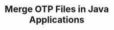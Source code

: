 ---
############################# Static ############################
layout: "autogen"
draft: false
path: "merger/java/otp/"
otherformats: PDF BMP CSV DOC DOCM DOCX DOT DOTM DOTX EPUB Excel HTML Image MHT MHTML ODP ODS ODT OneNote OTT PDF PNG POTM POTX PPS PPSM PPSX PPT PPTM PPTX PS RTF TEX TIF TIFF TSV TXT VDX Visio VSDM VSDX VSSX VSSM VSTM VSTX VSX VTX Web Word Worksheet XLAM XLS XLSB XLSM XLSX XLT XLTM XLTX XPS 

############################# Head ############################
head_title: "Merge OTP Files via Java & J2SE Documents Merger API"
head_description: "Merge multiple OTP files into a single file using Java documents merger API with all data, style and formatting as the source documents."

############################# Header ############################
title: "Merge OTP Files in Java Applications"
description: "Merge multiple OTP files into a single file using Java documents merger API. Merge selected pages or page ranges from various source documents into a single resultant document with all data, style and formatting as the source documents."

############################# SubMenu ############################
submenu:
    enable: true

############################# About ############################
about:
    enable: true
    title: "GroupDocs.Merger for Java API"
    content: |
        GroupDocs.Merger for Java library offers a simple solution to safely merge & split between a wide range of document formats including PDF, Microsoft Office (Word, Excel, PowerPoint, OneNote), OpenDocument, HTML, images and many others within .NET applications. By adding just a few lines of the code, perform several document operations such as move, remove, rotate, swap, extract or change the orientation of pages within the documents. The documents merging API also supports previewing document pages as an image to analyse the document structure, formatting and content on the page.
        
        GroupDocs.Merger APIs are well supported on all major operating systems and Java versions including J2SE 7.0 (1.7), J2SE 8.0 (1.8) and Java 10.

############################# Steps ############################
steps:
    enable: true
    title_left: "Merge Two or More OTP Files in Java"
    content_left: |
        [GroupDocs.Merger](https://products.groupdocs.com/merger/java/) makes it easy for Java developers to merge multiple OTP files by implementing a few easy steps.

        *   Create an instance of **Merger** class and load OTP file.
        *   Call **Join** method of **Merger** class instance and load another OTP file.
        *   Call **Save** method of **Merger** class instance to save the merged document.
        
    title_right: "System Requirements"
    content_right: |
        Before executing the code example below, please make sure that you have the following prerequisites installled on your system.

        *   Operating Systems: Microsoft Windows, Linux, MacOS
        *   Development Environments: NetBeans, IntelliJ IDEA, Eclipse
        *   Frameworks: Java 7 (1.7) and above
        *   Download the latest version of GroupDocs.Merger for Java from [Maven](https://repository.groupdocs.com/webapp/#/artifacts/browse/tree/General/repo/com/groupdocs/groupdocs-merger)
        
    code: |
        ```cs
        // Merge OTP files using GroupDocs.Merger API
        // Instantiate Merger with input OTP document
        Merger merger = new Merger("input_1.otp"))
          {
            // Call Join method of Merger class instance and pass second source document path
            merger.Join("input_2.otp");
            
            // Call Save method of Merger class instance to save merged document
            merger.Save("merged-file.otp");
          }
        ```
        

demos:
    enable: true
        

about_formats:
    enable: true


more_formats:
    enable: true


back_to_top:
    enable: true
---